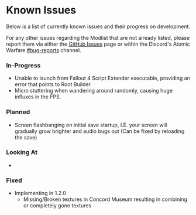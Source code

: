 # Known Issues
Below is a list of currently known issues and their progress on development.

For any other issues regarding the Modlist that are not already listed, please report them via either the [GitHub Issues](https://github.com/Rage-GitHub/Atomic-Warfare/issues) page or within the Discord's Atomic Warfare [#bug-reports](https://discordapp.com/channels/1005978270409437215/1006002360931336254) channel.

### In-Progress
- Unable to launch from Fallout 4 Script Extender executable, providing an error that points to Root Builder.
- Micro stuttering when wandering around randomly, causing huge influxes in the FPS.

### Planned
- Screen flashbanging on initial save startup, I.E. your screen will gradually grow brighter and audio bugs out (Can be fixed by reloading the save)

### Looking At
- 

### Fixed
- Implementing in 1.2.0
  - Missing/Broken textures in Concord Museum resulting in combining or completely gone textures
